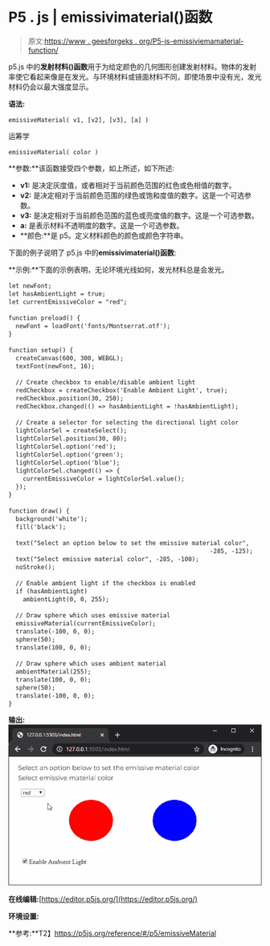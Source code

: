 # P5 . js | emissivimaterial()函数

> 原文:[https://www . geesforgeks . org/P5-js-emissiviemamaterial-function/](https://www.geeksforgeeks.org/p5-js-emissivematerial-function/)

p5.js 中的**发射材料()函数**用于为给定颜色的几何图形创建发射材料。物体的发射率使它看起来像是在发光。与环境材料或镜面材料不同，即使场景中没有光，发光材料仍会以最大强度显示。

**语法:**

```
emissiveMaterial( v1, [v2], [v3], [a] )
```

运筹学

```
emissiveMaterial( color )
```

**参数:**该函数接受四个参数，如上所述，如下所述:

*   **v1:** 是决定灰度值，或者相对于当前颜色范围的红色或色相值的数字。
*   **v2:** 是决定相对于当前颜色范围的绿色或饱和度值的数字。这是一个可选参数。
*   **v3:** 是决定相对于当前颜色范围的蓝色或亮度值的数字。这是一个可选参数。
*   **a:** 是表示材料不透明度的数字。这是一个可选参数。
*   **颜色:**是 p5。定义材料颜色的颜色或颜色字符串。

下面的例子说明了 p5.js 中的**emissivimaterial()函数**:

**示例:**下面的示例表明，无论环境光线如何，发光材料总是会发光。

```
let newFont;
let hasAmbientLight = true;
let currentEmissiveColor = "red";

function preload() {
  newFont = loadFont('fonts/Montserrat.otf');
}

function setup() {
  createCanvas(600, 300, WEBGL);
  textFont(newFont, 16);

  // Create checkbox to enable/disable ambient light
  redCheckbox = createCheckbox('Enable Ambient Light', true);
  redCheckbox.position(30, 250);
  redCheckbox.changed(() => hasAmbientLight = !hasAmbientLight);

  // Create a selector for selecting the directional light color
  lightColorSel = createSelect();
  lightColorSel.position(30, 80);
  lightColorSel.option('red');
  lightColorSel.option('green');
  lightColorSel.option('blue');
  lightColorSel.changed(() => {
    currentEmissiveColor = lightColorSel.value();
  });
}

function draw() {
  background('white');
  fill('black');

  text("Select an option below to set the emissive material color",
                                                        -285, -125);
  text("Select emissive material color", -285, -100);
  noStroke();

  // Enable ambient light if the checkbox is enabled
  if (hasAmbientLight)
    ambientLight(0, 0, 255);

  // Draw sphere which uses emissive material
  emissiveMaterial(currentEmissiveColor);
  translate(-100, 0, 0);
  sphere(50);
  translate(100, 0, 0);

  // Draw sphere which uses ambient material
  ambientMaterial(255);
  translate(100, 0, 0);
  sphere(50);
  translate(-100, 0, 0);
}
```

**输出:**
![emissive-toggle](img/45b1c9f7e007b3641fd4b185e688dc90.png)

**在线编辑:**[https://editor.p5js.org/](https://editor.p5js.org/)

**环境设置:**

**参考:**T2】https://p5js.org/reference/#/p5/emissiveMaterial
